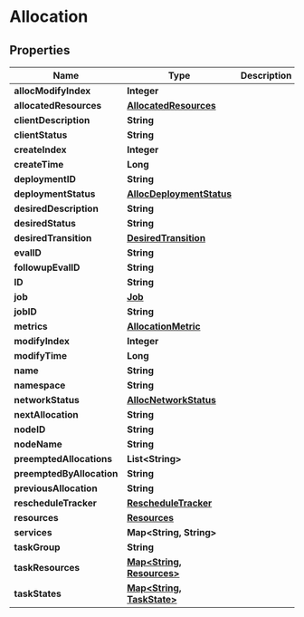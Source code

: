 

# Allocation


## Properties

Name | Type | Description | Notes
------------ | ------------- | ------------- | -------------
**allocModifyIndex** | **Integer** |  |  [optional]
**allocatedResources** | [**AllocatedResources**](AllocatedResources.md) |  |  [optional]
**clientDescription** | **String** |  |  [optional]
**clientStatus** | **String** |  |  [optional]
**createIndex** | **Integer** |  |  [optional]
**createTime** | **Long** |  |  [optional]
**deploymentID** | **String** |  |  [optional]
**deploymentStatus** | [**AllocDeploymentStatus**](AllocDeploymentStatus.md) |  |  [optional]
**desiredDescription** | **String** |  |  [optional]
**desiredStatus** | **String** |  |  [optional]
**desiredTransition** | [**DesiredTransition**](DesiredTransition.md) |  |  [optional]
**evalID** | **String** |  |  [optional]
**followupEvalID** | **String** |  |  [optional]
**ID** | **String** |  |  [optional]
**job** | [**Job**](Job.md) |  |  [optional]
**jobID** | **String** |  |  [optional]
**metrics** | [**AllocationMetric**](AllocationMetric.md) |  |  [optional]
**modifyIndex** | **Integer** |  |  [optional]
**modifyTime** | **Long** |  |  [optional]
**name** | **String** |  |  [optional]
**namespace** | **String** |  |  [optional]
**networkStatus** | [**AllocNetworkStatus**](AllocNetworkStatus.md) |  |  [optional]
**nextAllocation** | **String** |  |  [optional]
**nodeID** | **String** |  |  [optional]
**nodeName** | **String** |  |  [optional]
**preemptedAllocations** | **List&lt;String&gt;** |  |  [optional]
**preemptedByAllocation** | **String** |  |  [optional]
**previousAllocation** | **String** |  |  [optional]
**rescheduleTracker** | [**RescheduleTracker**](RescheduleTracker.md) |  |  [optional]
**resources** | [**Resources**](Resources.md) |  |  [optional]
**services** | **Map&lt;String, String&gt;** |  |  [optional]
**taskGroup** | **String** |  |  [optional]
**taskResources** | [**Map&lt;String, Resources&gt;**](Resources.md) |  |  [optional]
**taskStates** | [**Map&lt;String, TaskState&gt;**](TaskState.md) |  |  [optional]



